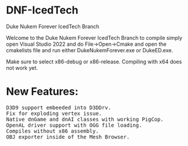# DNF-IcedTech
Duke Nukem Forever IcedTech Branch

Welcome to the Duke Nukem Forever IcedTech Branch to compile simply open Visual Studio 2022 and do File->Open->Cmake and open the cmakelists file and run either DukeNukemForever.exe or DukeED.exe. 

Make sure to select x86-debug or x86-release. Compiling with x64 does not work yet. 

# New Features:
<pre>
D3D9 support embeeded into D3DDrv.
Fix for exploding vertex issue.
Native dnGame and dnAI classes with working PigCop.
OpenAL driver support with OGG file loading.
Compiles without x86 assembly.
OBJ exporter inside of the Mesh Browser.
</pre>
